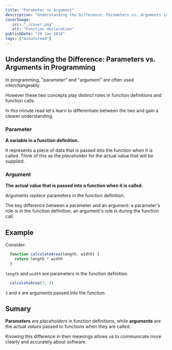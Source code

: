 ```yaml
---
title: "Parameter vs Argument"
description: "Understanding the Difference: Parameters vs. Arguments in Programming."
coverImage:
   src: "./cover.png"
   alt: "Function declaration"
publishDate: "26 Jan 2024"
tags: ["minuteread"]
---
```



## Understanding the Difference: Parameters vs. Arguments in Programming

In programming, "parameter" and "argument" are often used interchangeably.

However these two concepts play distinct roles in function definitions and function calls.

In this minute read let's learn to differentiate between the two and gain a clearer understanding.

### Parameter

**A variable in a function definition.**

It represents a piece of data that is passed into the function when it is called. Think of this as the *placeholder* for the actual value that will be supplied.

### Argument

**The actual value that is passed into a function when it is called.**

Arguments *replace* parameters in the function definition.

The key difference between a parameter and an argument: a parameter's role is in the function definition, an argument's role is during the function call.

## Example

Consider:

  ```js
    function calculateArea(length, width) {
      return length * width
    } 
  ```

  `length` and `width` are parameters in the function definition.

  ```js
    calculateArea(3, 4) 
  ```

  `3` and `4` are arguments passed into the function.

## Sumary

**Parameters** are *placeholders* in function definitions, while **arguments** are the actual *values* passed to functions when they are called. 

Knowing this difference in their meanings allows us to communicate more clearly and accurately about software. 